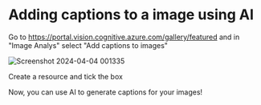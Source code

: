 # Adding captions to a image using AI

Go to https://portal.vision.cognitive.azure.com/gallery/featured and in "Image Analys" select "Add captions to images"

![Screenshot 2024-04-04 001335](https://github.com/vitor-dornela/DIO_AI900_lab1/assets/149430048/419d7f7d-4fe9-400f-bcc6-b389242097e6)

Create a resource and tick the box

Now, you can use AI to generate captions for your images!

